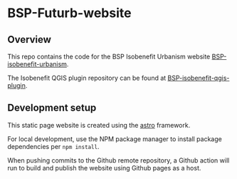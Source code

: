 # BSP-Futurb-website

## Overview

This repo contains the code for the BSP Isobenefit Urbanism website [BSP-isobenefit-urbanism](https://github-pages.ucl.ac.uk/BSP-isobenefit-urbanism).

The Isobenefit QGIS plugin repository can be found at [BSP-isobenefit-qgis-plugin](https://github.com/UCL/BSP-isobenefit-qgis-plugin).

## Development setup

This static page website is created using the [astro](https://astro.build/) framework.

For local development, use the NPM package manager to install package dependencies per `npm install`.

When pushing commits to the Github remote repository, a Github action will run to build and publish the website using Github pages as a host.
